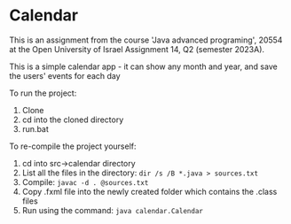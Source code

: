 # Calendar
This is an assignment from the course 'Java advanced programing', 20554 at the Open University of Israel
Assignment 14, Q2 (semester 2023A).

This is a simple calendar app - it can show any month and year, and save the users' events for each day

To run the project:
1.   Clone
2.   cd into the cloned directory
3.   run.bat

To re-compile the project yourself:
1. cd into src->calendar directory
2. List all the files in the directory: `dir /s /B *.java > sources.txt`
3. Compile: `javac -d . @sources.txt`
4. Copy .fxml file into the newly created folder which contains the .class files
5. Run using the command: `java calendar.Calendar`
